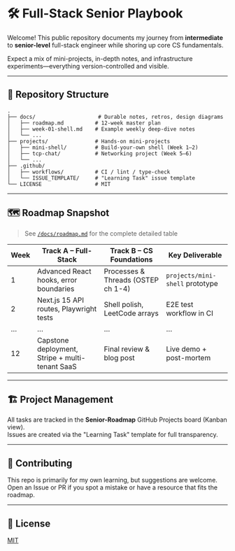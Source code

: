 # 🛠️ Full-Stack Senior Playbook

Welcome! This public repository documents my journey from **intermediate** to **senior-level** full-stack engineer while shoring up core CS fundamentals.

Expect a mix of mini-projects, in-depth notes, and infrastructure experiments—everything version-controlled and visible.

---

## 📂 Repository Structure

```
.
├── docs/                    # Durable notes, retros, design diagrams
│   ├── roadmap.md          # 12-week master plan
│   ├── week-01-shell.md    # Example weekly deep-dive notes
│   └── ...
├── projects/               # Hands-on mini-projects
│   ├── mini-shell/         # Build-your-own shell (Week 1–2)
│   ├── tcp-chat/           # Networking project (Week 5–6)
│   └── ...
├── .github/
│   ├── workflows/          # CI / lint / type-check
│   └── ISSUE_TEMPLATE/     # "Learning Task" issue template
└── LICENSE                 # MIT
```

---

## 🗺️ Roadmap Snapshot

> See [`/docs/roadmap.md`](docs/roadmap.md) for the complete detailed table

| Week | Track A – Full-Stack | Track B – CS Foundations | Key Deliverable |
|------|---------------------|--------------------------|-----------------|
| 1 | Advanced React hooks, error boundaries | Processes & Threads (OSTEP ch 1-4) | `projects/mini-shell` prototype |
| 2 | Next.js 15 API routes, Playwright tests | Shell polish, LeetCode arrays | E2E test workflow in CI |
| … | … | … | … |
| 12 | Capstone deployment, Stripe + multi-tenant SaaS | Final review & blog post | Live demo + post-mortem |

---

## 🏗️ Project Management

All tasks are tracked in the **Senior-Roadmap** GitHub Projects board (Kanban view).  
Issues are created via the "Learning Task" template for full transparency.

---

## 🤝 Contributing

This repo is primarily for my own learning, but suggestions are welcome.  
Open an Issue or PR if you spot a mistake or have a resource that fits the roadmap.

---

## 📜 License

[MIT](LICENSE)